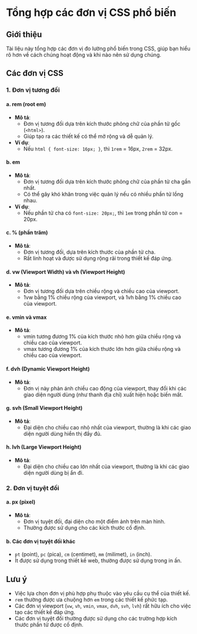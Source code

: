 # Tổng hợp các đơn vị CSS phổ biến

## Giới thiệu

Tài liệu này tổng hợp các đơn vị đo lường phổ biến trong CSS, giúp bạn hiểu rõ hơn về cách chúng hoạt động và khi nào nên sử dụng chúng.

## Các đơn vị CSS

### 1. Đơn vị tương đối

#### a. rem (root em)

* **Mô tả**:
    * Đơn vị tương đối dựa trên kích thước phông chữ của phần tử gốc (`<html>`).
    * Giúp tạo ra các thiết kế có thể mở rộng và dễ quản lý.
* **Ví dụ**:
    * Nếu `html { font-size: 16px; }`, thì `1rem` = 16px, `2rem` = 32px.

#### b. em

* **Mô tả**:
    * Đơn vị tương đối dựa trên kích thước phông chữ của phần tử cha gần nhất.
    * Có thể gây khó khăn trong việc quản lý nếu có nhiều phần tử lồng nhau.
* **Ví dụ**:
    * Nếu phần tử cha có `font-size: 20px;`, thì `1em` trong phần tử con = 20px.

#### c. % (phần trăm)

* **Mô tả**:
    * Đơn vị tương đối, dựa trên kích thước của phần tử cha.
    * Rất linh hoạt và được sử dụng rộng rãi trong thiết kế đáp ứng.

#### d. vw (Viewport Width) và vh (Viewport Height)

* **Mô tả**:
    * Đơn vị tương đối dựa trên chiều rộng và chiều cao của viewport.
    * 1vw bằng 1% chiều rộng của viewport, và 1vh bằng 1% chiều cao của viewport.

#### e. vmin và vmax

* **Mô tả**:
    * vmin tương đương 1% của kích thước nhỏ hơn giữa chiều rộng và chiều cao của viewport.
    * vmax tương đương 1% của kích thước lớn hơn giữa chiều rộng và chiều cao của viewport.

#### f. dvh (Dynamic Viewport Height)

* **Mô tả**:
    * Đơn vị này phản ánh chiều cao động của viewport, thay đổi khi các giao diện người dùng (như thanh địa chỉ) xuất hiện hoặc biến mất.

#### g. svh (Small Viewport Height)

* **Mô tả**:
    * Đại diện cho chiều cao nhỏ nhất của viewport, thường là khi các giao diện người dùng hiển thị đầy đủ.

#### h. lvh (Large Viewport Height)

* **Mô tả**:
    * Đại diện cho chiều cao lớn nhất của viewport, thường là khi các giao diện người dùng bị ẩn đi.

### 2. Đơn vị tuyệt đối

#### a. px (pixel)

* **Mô tả**:
    * Đơn vị tuyệt đối, đại diện cho một điểm ảnh trên màn hình.
    * Thường được sử dụng cho các kích thước cố định.

#### b. Các đơn vị tuyệt đối khác

* `pt` (point), `pc` (pica), `cm` (centimet), `mm` (milimet), `in` (inch).
* Ít được sử dụng trong thiết kế web, thường được sử dụng trong in ấn.

## Lưu ý

* Việc lựa chọn đơn vị phù hợp phụ thuộc vào yêu cầu cụ thể của thiết kế.
* `rem` thường được ưa chuộng hơn `em` trong các thiết kế phức tạp.
* Các đơn vị viewport (`vw`, `vh`, `vmin`, `vmax`, `dvh`, `svh`, `lvh`) rất hữu ích cho việc tạo các thiết kế đáp ứng.
* Các đơn vị tuyệt đối thường được sử dụng cho các trường hợp kích thước phần tử được cố định.
